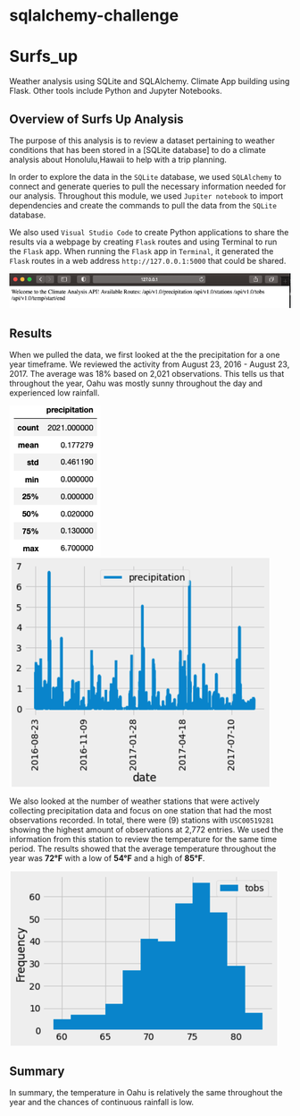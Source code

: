 # sqlalchemy-challenge

# Surfs_up
Weather analysis using SQLite and SQLAlchemy. Climate App building using Flask. Other tools include Python and Jupyter Notebooks.

## Overview of Surfs Up Analysis

The purpose of this analysis is to review a dataset pertaining to weather conditions that has been stored in a [SQLite database] to do a climate analysis about Honolulu,Hawaii to help with a trip planning. 

In order to explore the data in the `SQLite` database, we used `SQLAlchemy` to connect and generate queries to pull the necessary information needed for our analysis. Throughout this module, we used `Jupiter notebook` to import dependencies and create the commands to pull the data from the `SQLite` database.

We also used `Visual Studio Code` to create Python applications to share the results via a webpage by creating `Flask` routes and using Terminal to run the `Flask` app. When running the `Flask` app in `Terminal`, it generated the `Flask` routes in a web address `http://127.0.0.1:5000` that could be shared.

![web](https://github.com/amylio/Surfs_up/blob/main/MOD9_Challenge_Submission/Images/FlaskWebpage.png)

## Results

When we pulled the data, we first looked at the the precipitation for a one year timeframe. We reviewed the activity from August 23, 2016 - August 23, 2017. The average was 18% based on 2,021 observations. This tells us that throughout the year, Oahu was mostly sunny throughout the day and experienced low rainfall. 

![precipstats](https://github.com/amylio/Surfs_up/blob/main/MOD9_Challenge_Submission/Images/PrecipStats.png) 
![precipgraph](https://github.com/amylio/Surfs_up/blob/main/MOD9_Challenge_Submission/Images/PrecipGraph.png)

We also looked at the number of weather stations that were actively collecting precipitation data and focus on one station that had the most observations recorded. In total, there were (9) stations with `USC00519281` showing the highest amount of observations at 2,772 entries. We used the information from this station to review the temperature for the same time period. The results showed that the average temperature throughout the year was **72°F** with a low of **54°F** and a high of **85°F**. 

![tempgraph](https://github.com/amylio/Surfs_up/blob/main/MOD9_Challenge_Submission/Images/tempgraph.png)

## Summary

In summary, the temperature in Oahu is relatively the same throughout the year and the chances of continuous rainfall is low. 


